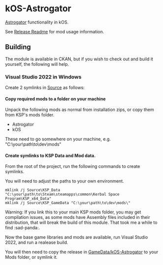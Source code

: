 # kOS-Astrogator

[Astrogator](https://github.com/HebaruSan/Astrogator) functionality in kOS.

See [Release Readme](GameData/kOS-Astrogator/README.md) for mod usage information.

## Building

The module is available in CKAN, but if you wish to check out and build it yourself, the following will help.

### Visual Studio 2022 in Windows

Create 2 symlinks in [Source](Source) as follows:

#### Copy required mods to a folder on your machine
Unpack the following mods as normal from installation zips, or copy them from KSP's mods folder.

- Astrogator
- kOS

These need to go somewhere on your machine, e.g. "C:\your\path\to\dev\mods\"

#### Create symlinks to KSP Data and Mod data.

From the root of the project, run the following commands to create symlinks.

You will need to adjust the paths to your own environment.

```
mklink /j Source\KSP_Data "C:\your\path\to\Steam\steamapps\common\Kerbal Space Program\KSP_x64_Data"
mklink /j Source\KSP_GameData "C:\your\path\to\dev\mods\"
```

Warning: If you link this to your main KSP mods folder, you may get compilation issues, as some mods
have Assembly files included in their distribution, that will break the build of this module.
That took me a while to find :sad-panda:.

Now the base game libraries and mods are available, run Visual Studio 2022, and run a realease build.

You will then need to copy the release in [GameData/kOS-Astrogator](GameData/kOS-Astrogator) to your Mods folder, or symlink it.
